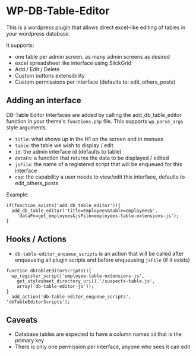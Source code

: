 # WP-DB-Table-Editor

This is a wordpress plugin that allows direct excel-like editing of
tables in your wordpress database.  

It supports:
 * one table per admin screen, as many admin screens as desired
 * excel spreadsheet like interface using SlickGrid
 * Add / Edit / Delete
 * Custom buttons extensibility
 * Custom permissions per interface (defaults to: edit_others_posts)

## Adding an interface

DB-Table Editor Interfaces are added by calling the
add_db_table_editor function in your theme's `functions.php` file.
This supports `wp_parse_args` style arguments. 

 * `title`: what shows up in the H1 on the screen and in menues
 * `table`: the table we wish to display / edit
 * `id`: the admin interface id (defaults to table)
 * `dataFn`: a function that returns the data to be displayed / edited
 * `jsFile`: the name of a registered script that will be enqueued for
   this interface
 * `cap`: the capability a user needs to view/edit this interface,
   defaults to edit_others_posts

Example:
```
if(function_exists('add_db_table_editor')){
  add_db_table_editor('title=Employees&table=employees&'.
    'dataFn=get_employees&jsFile=employees-table-extensions-js');
}
```

## Hooks / Actions

 * `db-table-editor_enqueue_scripts` is an action that will be called
   after enqueueing all plugin scripts and before enqueueing `jsFile`
   (if it exists)

```
function dbTableEditorScripts(){
  wp_register_script('employee-table-extensions-js',
    get_stylesheet_directory_uri().'/suspects-table.js',
    array('db-table-editor-js'));
}
  add_action('db-table-editor_enqueue_scripts', 'dbTableEditorScripts');
```

## Caveats

 * Database tables are expected to have a column names `id` that is
   the primary key
 * There is only one permission per interface, anyone who sees it can edit
